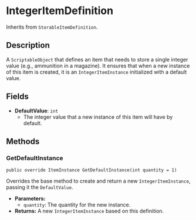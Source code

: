 # IntegerItemDefinition

Inherits from `StorableItemDefinition`.

## Description

A `ScriptableObject` that defines an item that needs to store a single integer value (e.g., ammunition in a magazine). It ensures that when a new instance of this item is created, it is an `IntegerItemInstance` initialized with a default value.

## Fields

-   **DefaultValue**: `int`
    -   The integer value that a new instance of this item will have by default.

## Methods

### GetDefaultInstance
`public override ItemInstance GetDefaultInstance(int quantity = 1)`

Overrides the base method to create and return a new `IntegerItemInstance`, passing it the `DefaultValue`.

-   **Parameters:**
    -   `quantity`: The quantity for the new instance.
-   **Returns:** A new `IntegerItemInstance` based on this definition.
